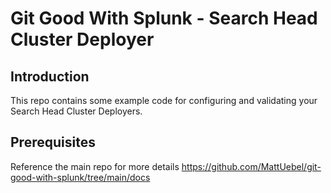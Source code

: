# Git Good With Splunk - Search Head Cluster Deployer

## Introduction

This repo contains some example code for configuring and validating your Search Head Cluster Deployers.

## Prerequisites

Reference the main repo for more details https://github.com/MattUebel/git-good-with-splunk/tree/main/docs
